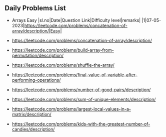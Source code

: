 ## Daily Problems List

- Arrays Easy 
|sl.no|Date|Question Link|Difficulty level|remarks|
|1|07-05-2023|https://leetcode.com/problems/concatenation-of-array/description/|Easy|

- https://leetcode.com/problems/concatenation-of-array/description/
- https://leetcode.com/problems/build-array-from-permutation/description/
- https://leetcode.com/problems/shuffle-the-array/
- https://leetcode.com/problems/final-value-of-variable-after-performing-operations/
- https://leetcode.com/problems/number-of-good-pairs/description/
- https://leetcode.com/problems/sum-of-unique-elements/description/
- https://leetcode.com/problems/largest-local-values-in-a-matrix/description/
- https://leetcode.com/problems/kids-with-the-greatest-number-of-candies/description/
